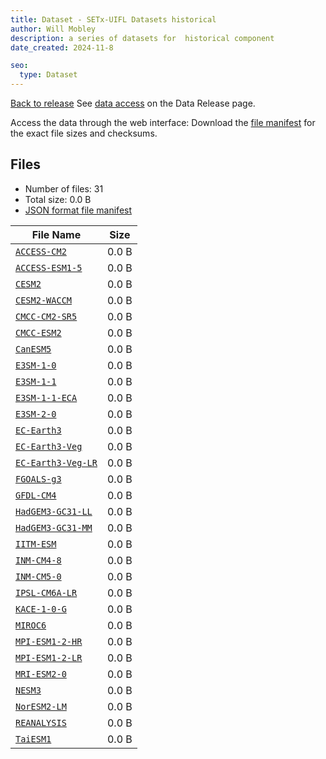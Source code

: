 ```yaml
---
title: Dataset - SETx-UIFL Datasets historical
author: Will Mobley
description: a series of datasets for  historical component
date_created: 2024-11-8

seo:
  type: Dataset
---
```


[Back to release](./index.html#datasets)
See [data access](./index.html#data-access) on the Data Release page.

Access the data through the  web interface: 
Download the [file manifest](./manifests/historical-manifest.json) for the exact file sizes and checksums.

## Files

- Number of files: 31
- Total size: 0.0 B
- [JSON format file manifest](./manifests/historical-manifest.json)

|                      File Name                      | Size  |
| --------------------------------------------------- | ----- |
| [`ACCESS-CM2`](./index-ACCESS-CM2.html)             | 0.0 B |
| [`ACCESS-ESM1-5`](./index-ACCESS-ESM1-5.html)       | 0.0 B |
| [`CESM2`](./index-CESM2.html)                       | 0.0 B |
| [`CESM2-WACCM`](./index-CESM2-WACCM.html)           | 0.0 B |
| [`CMCC-CM2-SR5`](./index-CMCC-CM2-SR5.html)         | 0.0 B |
| [`CMCC-ESM2`](./index-CMCC-ESM2.html)               | 0.0 B |
| [`CanESM5`](./index-CanESM5.html)                   | 0.0 B |
| [`E3SM-1-0`](./index-E3SM-1-0.html)                 | 0.0 B |
| [`E3SM-1-1`](./index-E3SM-1-1.html)                 | 0.0 B |
| [`E3SM-1-1-ECA`](./index-E3SM-1-1-ECA.html)         | 0.0 B |
| [`E3SM-2-0`](./index-E3SM-2-0.html)                 | 0.0 B |
| [`EC-Earth3`](./index-EC-Earth3.html)               | 0.0 B |
| [`EC-Earth3-Veg`](./index-EC-Earth3-Veg.html)       | 0.0 B |
| [`EC-Earth3-Veg-LR`](./index-EC-Earth3-Veg-LR.html) | 0.0 B |
| [`FGOALS-g3`](./index-FGOALS-g3.html)               | 0.0 B |
| [`GFDL-CM4`](./index-GFDL-CM4.html)                 | 0.0 B |
| [`HadGEM3-GC31-LL`](./index-HadGEM3-GC31-LL.html)   | 0.0 B |
| [`HadGEM3-GC31-MM`](./index-HadGEM3-GC31-MM.html)   | 0.0 B |
| [`IITM-ESM`](./index-IITM-ESM.html)                 | 0.0 B |
| [`INM-CM4-8`](./index-INM-CM4-8.html)               | 0.0 B |
| [`INM-CM5-0`](./index-INM-CM5-0.html)               | 0.0 B |
| [`IPSL-CM6A-LR`](./index-IPSL-CM6A-LR.html)         | 0.0 B |
| [`KACE-1-0-G`](./index-KACE-1-0-G.html)             | 0.0 B |
| [`MIROC6`](./index-MIROC6.html)                     | 0.0 B |
| [`MPI-ESM1-2-HR`](./index-MPI-ESM1-2-HR.html)       | 0.0 B |
| [`MPI-ESM1-2-LR`](./index-MPI-ESM1-2-LR.html)       | 0.0 B |
| [`MRI-ESM2-0`](./index-MRI-ESM2-0.html)             | 0.0 B |
| [`NESM3`](./index-NESM3.html)                       | 0.0 B |
| [`NorESM2-LM`](./index-NorESM2-LM.html)             | 0.0 B |
| [`REANALYSIS`](./index-REANALYSIS.html)             | 0.0 B |
| [`TaiESM1`](./index-TaiESM1.html)                   | 0.0 B |
